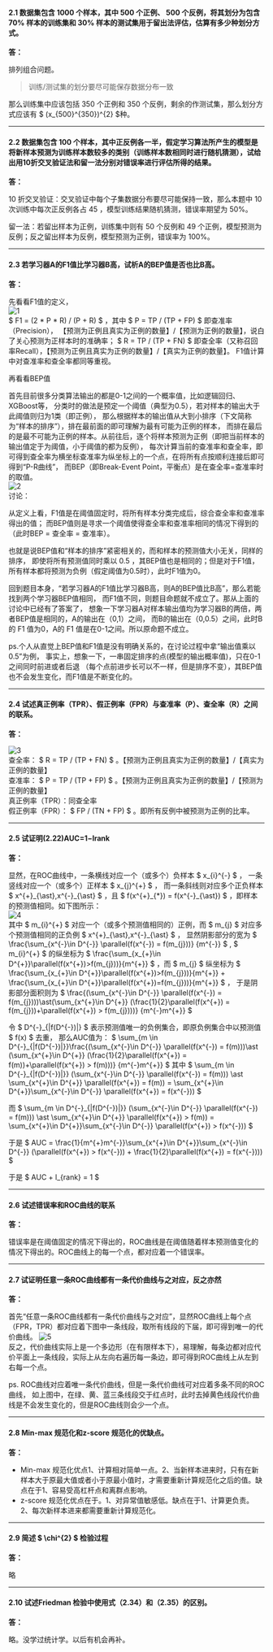 #### 2.1 数据集包含 1000 个样本，其中 500 个正例、 500 个反例，将其划分为包含 70% 样本的训练集和 30% 样本的测试集用于留出法评估，估算有多少种划分方式。
**答：**   

排列组合问题。   
>训练/测试集的划分要尽可能保存数据分布一致   

那么训练集中应该包括 350 个正例和 350 个反例，剩余的作测试集，那么划分方式应该有 $ (x_{500}^{350})^{2} $种。   

---

#### 2.2 数据集包含 100 个样本，其中正反例各一半，假定学习算法所产生的模型是将新样本预测为训练样本数较多的类别（训练样本数相同时进行随机猜测），试给出用10折交叉验证法和留一法分别对错误率进行评估所得的结果。
**答：**   

10 折交叉验证：交叉验证中每个子集数据分布要尽可能保持一致，那么本题中 10 次训练中每次正反例各占 45 ，模型训练结果随机猜测，错误率期望为 50%。

留一法：若留出样本为正例，训练集中则有 50 个反例和 49 个正例，模型预测为反例；反之留出样本为反例，模型预测为正例，错误率为 100%。

---

#### 2.3 若学习器A的F1值比学习器B高，试析A的BEP值是否也比B高。
**答：**   

先看看F1值的定义，   
![1](.//image/1.jpg)   
$ F1 = (2 * P * R) / (P + R) $ ，其中 $ P = TP / (TP + FP) $ 即查准率（Precision），
【预测为正例且真实为正例的数量】/【预测为正例的数量】，说白了关心预测为正样本时的准确率；
$ R = TP / (TP + FN) $ 即查全率（又称召回率Recall），【预测为正例且真实为正例的数量】/【真实为正例的数量】。
F1值计算中对查准率和查全率都同等重视。   

再看看BEP值

首先目前很多分类算法输出的都是0-1之间的一个概率值，比如逻辑回归、XGBoost等，
分类时的做法是预定一个阈值（典型为0.5），若对样本的输出大于此阈值则归为1类（即正例），
那么根据样本的输出值从大到小排序（下文简称为“样本的排序”），排在最前面的即可理解为最有可能为正例的样本，
而排在最后的是最不可能为正例的样本。从前往后，逐个将样本预测为正例（即把当前样本的输出值定于为阈值，小于阈值的都为反例），
每次计算当前的查准率和查全率，即可得到查全率为横坐标查准率为纵坐标上的一个点，在将所有点按顺利连接后即可得到“P-R曲线”，
而BEP（即Break-Event Point，平衡点）是在查全率=查准率时的取值。   
![2](.//image/2.jpg)   
讨论：   

从定义上看，F1值是在阈值固定时，将所有样本分类完成后，综合查全率和查准率得出的值；
而BEP值则是寻求一个阈值使得查全率和查准率相同的情况下得到的（此时BEP = 查全率 = 查准率）。

也就是说BEP值和“样本的排序”紧密相关的，而和样本的预测值大小无关，同样的排序，
即使将所有预测值同时乘以 0.5 ，其BEP值也是相同的；但是对于F1值，所有样本都将预测为负例（假定阈值为0.5时），此时F1值为0。

回到题目本身，“若学习器A的F1值比学习器B高，则A的BEP值比B高”，那么若能找到两个学习器BEP值相同，
而F1值不同，则题目命题就不成立了。那从上面的讨论中已经有了答案了，
想象一下学习器A对样本输出值均为学习器B的两倍，两者BEP值是相同的，A的输出在（0,1）之间，
而B的输出在（0,0.5）之间，此时B的 F1 值为0，A的 F1 值是在0-1之间。所以原命题不成立。

ps.个人从直觉上BEP值和F1值是没有明确关系的，在讨论过程中拿“输出值乘以0.5”为例，
事实上，想象一下，一串固定排序的点(模型的输出概率值)，只在0-1之间同时前进或者后退
（每个点前进步长可以不一样，但是排序不变），其BEP值也不会发生变化，而F1值是不断变化的。

---


#### 2.4 试述真正例率（TPR）、假正例率（FPR）与查准率（P）、查全率（R）之间的联系。
**答：**   

![3](.//image/3.jpg)   
查全率： $ R = TP / (TP + FN) $ 。【预测为正例且真实为正例的数量】/【真实为正例的数量】   
查准率： $ P = TP / (TP + FP) $ 。【预测为正例且真实为正例的数量】/【预测为正例的数量】   
真正例率（TPR）：同查全率   
假正例率（FPR）： $ FP / (TN + FP) $ 。即所有反例中被预测为正例的比率。   

---


#### 2.5 试证明(2.22)AUC=1−lrank
**答：**   

显然，在ROC曲线中，一条横线对应一个（或多个）负样本 $ x_{i}^{-} $ ， 一条竖线对应一个（或多个）正样本 $ x_{j}^{+} $ ， 
而一条斜线则对应多个正负样本 $ x^{+}\_{\ast},x^{-}\_{\ast} $ ，且 $ f(x^{+}\_{*}) = f(x^{-}\_{\ast}) $ ，即样本的预测值相同。如下图所示：   
![4](.//image/4.jpg)   
其中 $ m_{i}^{+} $ 对应一个（或多个预测值相同的）正例，而 $ m_{j} $ 对应多个预测值相同的正负例 $ x^{+}\_{\ast},x^{-}\_{\ast} $ ，
显然阴影部分的宽为 $ \frac{\sum_{x^{-}\in D^{-}} \parallel(f(x^{-}) = f(m_{j}))} {m^{-}} $ , $ m_{i}^{+} $
的纵坐标为 $ \frac{\sum_{x_{+}\in D^{+}}\parallel(f(x^{+})>f(m_{j}))}{m^{+}} $ ，而 $ m_{j} $
纵坐标为 $ \frac{\sum_{x_{+}\in D^{+}}\parallel(f(x^{+})>f(m_{j}))}{m^{+}} + \frac{\sum_{x_{+}\in D^{+}}\parallel(f(x^{+})=f(m_{j}))}{m^{+}} $ ，
于是阴影部分面积则为 $ \frac{(\sum_{x^{-}\in D^{-}} \parallel(f(x^{-}) = f(m_{j})))\ast(\sum_{x^{+}\in D^{+}} (\frac{1}{2}\parallel(f(x^{+}) = f(m_{j}))+\parallel(f(x^{+}) > f(m_{j})))} {m^{-}m^{+}} $ 

令 $ D^{-}\_{|f(D^{-})|} $ 表示预测值唯一的负例集合，即原负例集合中以预测值 $ f(x) $ 去重，
那么AUC值为： $ \sum\_{m \in D^{-}\_{|f(D^{-})|}}\frac{(\sum\_{x^{-}\in D^{-}} \parallel(f(x^{-}) = f(m)))\ast (\sum\_{x^{+}\in D^{+}} (\frac{1}{2}\parallel(f(x^{+}) = f(m))+\parallel(f(x^{+}) > f(m)))} {m^{-}m^{+}} $ 
其中 $ \sum_{m \in D^{-}\_{|f(D^{-})|}} (\sum_{x^{-}\in D^{-}} \parallel(f(x^{-}) = f(m))) \ast \sum_{x^{+}\in D^{+}} \parallel(f(x^{+}) = f(m)) = \sum_{x^{+}\in D^{+}}\sum_{x^{-}\in D^{-}} \parallel(f(x^{+}) = f(x^{-})) $

而 $ \sum_{m \in D^{-}\_{|f(D^{-})|}} (\sum\_{x^{-}\in D^{-}} \parallel(f(x^{-}) = f(m))) \ast \sum_{x^{+}\in D^{+}} \parallel(f(x^{+}) > f(m)) = \sum_{x^{+}\in D^{+}}\sum_{x^{-}\in D^{-}} \parallel(f(x^{+}) > f(x^{-})) $

于是 $ AUC = \frac{1}{m^{+}m^{-}}\sum_{x^{+}\in D^{+}}\sum_{x^{-}\in D^{-}} (\parallel(f(x^{+}) > f(x^{-})) + \frac{1}{2}\parallel(f(x^{+}) = f(x^{-}))) $

于是 $ AUC + l_{rank} = 1 $

---

#### 2.6 试述错误率和ROC曲线的联系
**答：**   

错误率是在阈值固定的情况下得出的，ROC曲线是在阈值随着样本预测值变化的情况下得出的。ROC曲线上的每一个点，都对应着一个错误率。

---

#### 2.7 试证明任意一条ROC曲线都有一条代价曲线与之对应，反之亦然
**答：**   

首先“任意一条ROC曲线都有一条代价曲线与之对应”，显然ROC曲线上每个点（FPR，TPR）都对应着下图中一条线段，取所有线段的下届，即可得到唯一的代价曲线。
![5](.//image/5.jpg)   
反之，代价曲线实际上是一个多边形（在有限样本下），易理解，每条边都对应代价平面上一条线段，实际上从左向右遍历每一条边，即可得到ROC曲线上从左到右每一个点。

ps. ROC曲线对应着唯一条代价曲线，但是一条代价曲线可对应着多条不同的ROC曲线，
如上图中，在绿、黄、蓝三条线段交于红点时，此时去掉黄色线段代价曲线是不会发生变化的，但是ROC曲线则会少一个点。

---

#### 2.8 Min-max 规范化和z-score 规范化的优缺点。
**答：**   

- Min-max 规范化优点1、计算相对简单一点。2、当新样本进来时，只有在新样本大于原最大值或者小于原最小值时，才需要重新计算规范化之后的值。缺点在于1、容易受高杠杆点和离群点影响。
- z-score 规范化优点在于。1、对异常值敏感低。缺点在于1、计算更负责。2、每次新样本进来都需要重新计算规范化。

---

#### 2.9 简述 $ \chi^{2} $ 检验过程
**答：**  

略

---

#### 2.10 试述Friedman 检验中使用式（2.34）和（2.35）的区别。
**答：**  

略。没学过统计学。以后有机会再补。

